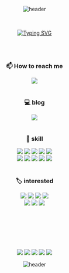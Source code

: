 <!--
**franjisca/franjisca** is a ✨ _special_ ✨ repository because its `README.md` (this file) appears on your GitHub profile.

Here are some ideas to get you started:

- 🔭 I’m currently working on ...
- 🌱 I’m currently learning ...
- 👯 I’m looking to collaborate on ...
- 🤔 I’m looking for help with ...
- 💬 Ask me about ...
- 📫 How to reach me: ...
- 😄 Pronouns: ...
- ⚡ Fun fact: ...
-->

<div align="center">
  
![header](https://capsule-render.vercel.app/api?type=shark&color=gradient&customColorList=0,2,2,5,30)
<br/>
<br/>
<br/>

[![Typing SVG](https://readme-typing-svg.demolab.com/?lines=👋+Thank+you+for+your+visiting!+👋&size=30&width=600&font=Black+Han+Sans&center=true&repeat=false&color=010554)](https://git.io/typing-svg)

</div>


<br/>
<br/>

<div align="center">

### 📫 How to reach me
<a href="mailto:publicjy324@gmail.com" title="send a mail"><img src="https://img.shields.io/badge/email-F06B66?style=for-the-badge&logo=Gmail&logoColor=white"/></a>
<br/>
<br/>

### 💻 blog
<a href="https://velog.io/@hanj1yeon" title="move to jiyeon's blog"><img src="https://img.shields.io/badge/velog-20C997?style=for-the-badge&logo=velog&logoColor=white"/></a>
<br/>
<br/>

### 📝 skill
<img src="https://img.shields.io/badge/JAVA-007396?style=for-the-badge&logo=java&logoColor=white"/>
<img src="https://img.shields.io/badge/Spring-6DB33F?style=for-the-badge&logo=spring&logoColor=white"/>
<img src="https://img.shields.io/badge/React-61DAFB?style=for-the-badge&logo=react&logoColor=white"/>
<img src="https://img.shields.io/badge/Oracle-F80000?style=for-the-badge&logo=oracle&logoColor=white"/>
<img src="https://img.shields.io/badge/Mysql-4479A1?style=for-the-badge&logo=mysql&logoColor=white"/>
<br/>
<img src="https://img.shields.io/badge/HTML5-E34F26?style=for-the-badge&logo=html5&logoColor=white"/>
<img src="https://img.shields.io/badge/css3-1572B6?style=for-the-badge&logo=css3&logoColor=white"/>
<img src="https://img.shields.io/badge/springboot-6DB33F?style=for-the-badge&logo=springboot&logoColor=white">
<img src="https://img.shields.io/badge/github-181717?style=for-the-badge&logo=github&logoColor=white">
<img src="https://img.shields.io/badge/Thymeleaf-005F0F?style=for-the-badge&logo=thymeleaf&logoColor=white">
<br/>
<br/>

### 🏷️ interested
<img src="https://img.shields.io/badge/nodeJs-339933?style=for-the-badge&logo=nodejs&logoColor=white">
<img src="https://img.shields.io/badge/nextjs-000000?style=for-the-badge&logo=nextjs&logoColor=white">
<img src="https://img.shields.io/badge/firebase-000000?style=for-the-badge&logo=firebase&logoColor=white">
<img src="https://img.shields.io/badge/aws-232F3E?style=for-the-badge&logo=amazonaws&logoColor=white">
<br/>

<img src="https://img.shields.io/badge/docker-2496ED?style=for-the-badge&logo=docker&logoColor=white">
<img src="https://img.shields.io/badge/linux-FCC624?style=for-the-badge&logo=linux&logoColor=white">
<img src="https://img.shields.io/badge/redis-DC382D?style=for-the-badge&logo=redis&logoColor=white">
<br/>
<br/>
<br/>
<br/>

<br/>
<br/>
<br/>

![](https://github-profile-summary-cards.vercel.app/api/cards/profile-details?username=franjisca&theme=vue)
![](http://github-profile-summary-cards.vercel.app/api/cards/repos-per-language?username=franjisca&theme=vue)
![](http://github-profile-summary-cards.vercel.app/api/cards/most-commit-language?username=franjisca&theme=vue)
![](http://github-profile-summary-cards.vercel.app/api/cards/stats?username=franjisca&theme=vue)
![](http://github-profile-summary-cards.vercel.app/api/cards/productive-time?username=franjisca&theme=vue&utcOffset=utcOffset)


</div>

<div align="center">
  
![header](https://capsule-render.vercel.app/api?type=shark&color=gradient&customColorList=0,2,2,5,30)

</div>
